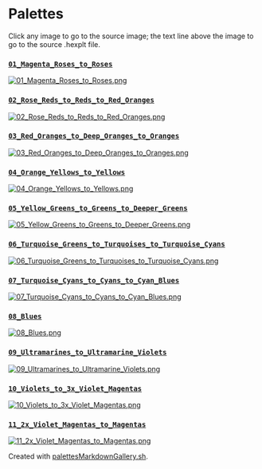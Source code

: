 # Palettes

Click any image to go to the source image; the text line above the image to go to the source .hexplt file.

### [`01_Magenta_Roses_to_Roses`](01_Magenta_Roses_to_Roses.hexplt)

[ ![01_Magenta_Roses_to_Roses.png](01_Magenta_Roses_to_Roses.png) ](01_Magenta_Roses_to_Roses.png)

### [`02_Rose_Reds_to_Reds_to_Red_Oranges`](02_Rose_Reds_to_Reds_to_Red_Oranges.hexplt)

[ ![02_Rose_Reds_to_Reds_to_Red_Oranges.png](02_Rose_Reds_to_Reds_to_Red_Oranges.png) ](02_Rose_Reds_to_Reds_to_Red_Oranges.png)

### [`03_Red_Oranges_to_Deep_Oranges_to_Oranges`](03_Red_Oranges_to_Deep_Oranges_to_Oranges.hexplt)

[ ![03_Red_Oranges_to_Deep_Oranges_to_Oranges.png](03_Red_Oranges_to_Deep_Oranges_to_Oranges.png) ](03_Red_Oranges_to_Deep_Oranges_to_Oranges.png)

### [`04_Orange_Yellows_to_Yellows`](04_Orange_Yellows_to_Yellows.hexplt)

[ ![04_Orange_Yellows_to_Yellows.png](04_Orange_Yellows_to_Yellows.png) ](04_Orange_Yellows_to_Yellows.png)

### [`05_Yellow_Greens_to_Greens_to_Deeper_Greens`](05_Yellow_Greens_to_Greens_to_Deeper_Greens.hexplt)

[ ![05_Yellow_Greens_to_Greens_to_Deeper_Greens.png](05_Yellow_Greens_to_Greens_to_Deeper_Greens.png) ](05_Yellow_Greens_to_Greens_to_Deeper_Greens.png)

### [`06_Turquoise_Greens_to_Turquoises_to_Turquoise_Cyans`](06_Turquoise_Greens_to_Turquoises_to_Turquoise_Cyans.hexplt)

[ ![06_Turquoise_Greens_to_Turquoises_to_Turquoise_Cyans.png](06_Turquoise_Greens_to_Turquoises_to_Turquoise_Cyans.png) ](06_Turquoise_Greens_to_Turquoises_to_Turquoise_Cyans.png)

### [`07_Turquoise_Cyans_to_Cyans_to_Cyan_Blues`](07_Turquoise_Cyans_to_Cyans_to_Cyan_Blues.hexplt)

[ ![07_Turquoise_Cyans_to_Cyans_to_Cyan_Blues.png](07_Turquoise_Cyans_to_Cyans_to_Cyan_Blues.png) ](07_Turquoise_Cyans_to_Cyans_to_Cyan_Blues.png)

### [`08_Blues`](08_Blues.hexplt)

[ ![08_Blues.png](08_Blues.png) ](08_Blues.png)

### [`09_Ultramarines_to_Ultramarine_Violets`](09_Ultramarines_to_Ultramarine_Violets.hexplt)

[ ![09_Ultramarines_to_Ultramarine_Violets.png](09_Ultramarines_to_Ultramarine_Violets.png) ](09_Ultramarines_to_Ultramarine_Violets.png)

### [`10_Violets_to_3x_Violet_Magentas`](10_Violets_to_3x_Violet_Magentas.hexplt)

[ ![10_Violets_to_3x_Violet_Magentas.png](10_Violets_to_3x_Violet_Magentas.png) ](10_Violets_to_3x_Violet_Magentas.png)

### [`11_2x_Violet_Magentas_to_Magentas`](11_2x_Violet_Magentas_to_Magentas.hexplt)

[ ![11_2x_Violet_Magentas_to_Magentas.png](11_2x_Violet_Magentas_to_Magentas.png) ](11_2x_Violet_Magentas_to_Magentas.png)

Created with [palettesMarkdownGallery.sh](https://github.com/earthbound19/_ebDev/blob/master/scripts/imgAndVideo/palettesMarkdownGallery.sh).